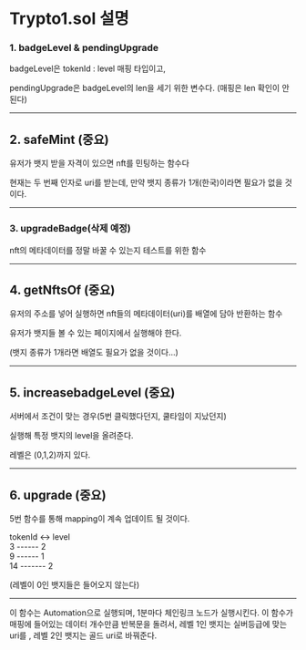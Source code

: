 # Trypto1.sol 설명

### 1. badgeLevel & pendingUpgrade

badgeLevel은 tokenId : level 매핑 타입이고,

pendingUpgrade은 badgeLevel의 len을 세기 위한 변수다. (매핑은 len 확인이 안된다)

---

## 2. safeMint (중요)

유저가 뱃지 받을 자격이 있으면 nft를 민팅하는 함수다

현재는 두 번째 인자로 uri를 받는데, 만약 뱃지 종류가 1개(한국)이라면 필요가 없을 것이다.

---

### 3. upgradeBadge(삭제 예정)

nft의 메타데이터를 정말 바꿀 수 있는지 테스트를 위한 함수

---

## 4. getNftsOf (중요)

유저의 주소를 넣어 실행하면 nft들의 메타데이터(uri)를 배열에 담아 반환하는 함수

유저가 뱃지들 볼 수 있는 페이지에서 실행해야 한다.

(뱃지 종류가 1개라면 배열도 필요가 없을 것이다...)

---

## 5. increasebadgeLevel (중요)

서버에서 조건이 맞는 경우(5번 클릭했다던지, 쿨타임이 지났던지) 

실행해 특정 뱃지의 level을 올려준다.

레벨은 (0,1,2)까지 있다.

---

## 6. upgrade (중요)

5번 함수를 통해 mapping이 계속 업데이트 될 것이다.

tokenId <-> level <br/>
3 ------ 2 <br/>
9 ------ 1 <br/>
14 ------- 2 <br/>

(레벨이 0인 뱃지들은 들어오지 않는다)

---
이 함수는 Automation으로 실행되며, 1분마다 체인링크 노드가 실행시킨다. 
이 함수가 매핑에 들어있는 데이터 개수만큼 반복문을 돌려서, 
레벨 1인 뱃지는 실버등급에 맞는 uri를 , 레벨 2인 뱃지는 골드 uri로 바꿔준다.












